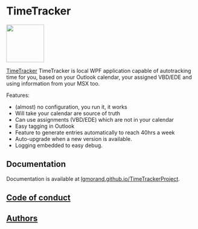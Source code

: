# TimeTracker

<!-- Use absolute path for images in README.md, so that they are displayed on ArtifactHub.io, Lens, OpenLens, etc. -->
<img src="https://raw.githubusercontent.com/clemlesne/azure-pipelines-agent/main/docs/static/favicon.svg" width="100">

[TimeTracker](https://lgmorand.github.io/TimeTrackerProject/) TimeTracker is local WPF application capable of autotracking time for you, based on your Outlook calendar, your assigned VBD/EDE and using information from your MSX too.

Features:

- (almost) no configuration, you run it, it works
- Will take your calendar are source of truth
- Can use assignments (VBD/EDE) which are not in your calendar
- Easy tagging in Outlook
- Feature to generate entries automatically to reach 40hrs a week
- Auto-upgrade when a new version is available.
- Logging embedded to easy debug.

## Documentation

Documentation is available at [lgmorand.github.io/TimeTrackerProject](https://lgmorand.github.io/TimeTrackerProject/).

## [Code of conduct](./CODE_OF_CONDUCT.md)

## [Authors](./AUTHORS.md)
